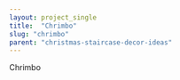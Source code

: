 ```yaml
---
layout: project_single
title:  "Chrimbo"
slug: "chrimbo"
parent: "christmas-staircase-decor-ideas"
---
```

Chrimbo